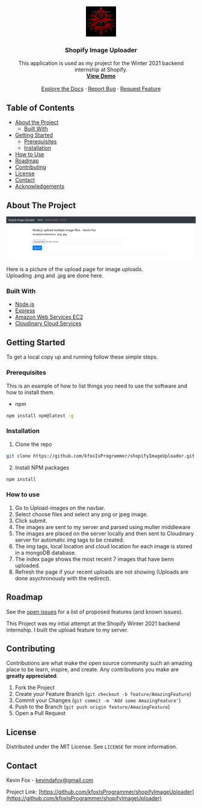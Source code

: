 


<!--
*** Thanks for checking out this README Template. If you have a suggestion that would
*** make this better, please fork the repo and create a pull request or simply open
*** an issue with the tag "enhancement".
*** Thanks again! Now go create something AMAZING! :D
***
***
***
*** To avoid retyping too much info. Do a search and replace for the following:
*** kfoxIsProgrammer, shopifyImageUploader, twitter_handle, kevindafox@gmail.com
-->





<!-- PROJECT SHIELDS -->
<!--
*** I'm using markdown "reference style" links for readability.
*** Reference links are enclosed in brackets [ ] instead of parentheses ( ).
*** See the bottom of this document for the declaration of the reference variables
*** for contributors-url, forks-url, etc. This is an optional, concise syntax you may use.
*** https://www.markdownguide.org/basic-syntax/#reference-style-links
-->




<!-- PROJECT LOGO -->
<br />
<p align="center">
  <a href="https://github.com/kfoxIsProgrammer/shopifyImageUploader">
    <img src="images/logo.png" alt="Logo" width="80" height="80">
  </a>

  <h3 align="center">Shopify Image Uploader</h3>

  <p align="center">
    This application is used as my project for the Winter 2021 backend internship at Shopify.
    <br />
   <a href="https://kfoxiscoolio.com"><strong>View Demo</strong></a>
    <br />
    <br />
    <a href="https://github.com/kfoxIsProgrammer/shopifyImageUploader">Explore the Docs</a>
    ·
    <a href="https://github.com/kfoxIsProgrammer/shopifyImageUploader/issues">Report Bug</a>
    ·
    <a href="https://github.com/kfoxIsProgrammer/shopifyImageUploader/issues">Request Feature</a>
  </p>
</p>



<!-- TABLE OF CONTENTS -->
## Table of Contents

* [About the Project](#about-the-project)
  * [Built With](#built-with)
* [Getting Started](#getting-started)
  * [Prerequisites](#prerequisites)
  * [Installation](#installation)
* [How to Use](#how-to-use)
* [Roadmap](#roadmap)
* [Contributing](#contributing)
* [License](#license)
* [Contact](#contact)
* [Acknowledgements](#acknowledgements)



<!-- ABOUT THE PROJECT -->
## About The Project

<p align="center">
  <a href="https://github.com/kfoxIsProgrammer/shopifyImageUploader">
    <img src="images/example1.PNG" alt="Demo" >
  </a>

Here is a picture of the upload page for image uploads. <br />
Uploading .png and .jpg are done here. <br />




### Built With

* [Node.js](https://nodejs.org/en/)
* [Express](https://expressjs.com/)
* [Amazon Web Services EC2](https://aws.amazon.com/)
* [Cloudinary Cloud Services](https://cloudinary.com/?utm_source=google&utm_medium=cpc&utm_campaign=Abrand&utm_content=300754782437&utm_term=www.cloudinary.com&gclid=CjwKCAjw4rf6BRAvEiwAn2Q76iRSqb7Mp2R22tanV8uFNxx_DLw-9VUljk9SqH_QsXfg-m8OetMUehoCN4UQAvD_BwE)




<!-- GETTING STARTED -->
## Getting Started

To get a local copy up and running follow these simple steps.

### Prerequisites

This is an example of how to list things you need to use the software and how to install them.
* npm
```sh
npm install npm@latest -g
```

### Installation

1. Clone the repo
```sh
git clone https://github.com/kfoxIsProgrammer/shopifyImageUploader.git
```
2. Install NPM packages
```sh
npm install
```

### How to use
1. Go to Upload-images on the navbar.
2. Select choose files and select any png or jpeg image.
3. Click submit.
4. The images are sent to my server and parsed using multer middleware
5. The images are placed on the server locally and then sent to Cloudinary server for automatic img tags to be created.
6. The img tags, local location and cloud location for each image is stored in a mongoDB database.
7. The index page shows the most recent 7 images that have benn uploaded. 
8. Refresh the page if your recent uploads are not showing (Uploads are done asychronously with the redirect).


<!-- ROADMAP -->
## Roadmap

See the [open issues](https://github.com/kfoxIsProgrammer/shopifyImageUploader/issues) for a list of proposed features (and known issues).

This Project was my intial attempt at the Shopify Winter 2021 backend internship. I built the upload feature to my server.




<!-- CONTRIBUTING -->
## Contributing

Contributions are what make the open source community such an amazing place to be learn, inspire, and create. Any contributions you make are **greatly appreciated**.

1. Fork the Project
2. Create your Feature Branch (`git checkout -b feature/AmazingFeature`)
3. Commit your Changes (`git commit -m 'Add some AmazingFeature'`)
4. Push to the Branch (`git push origin feature/AmazingFeature`)
5. Open a Pull Request



<!-- LICENSE -->
## License

Distributed under the MIT License. See `LICENSE` for more information.



<!-- CONTACT -->
## Contact

Kevin Fox - kevindafox@gmail.com

Project Link: [https://github.com/kfoxIsProgrammer/shopifyImageUploader](https://github.com/kfoxIsProgrammer/shopifyImageUploader)









<!-- MARKDOWN LINKS & IMAGES -->
<!-- https://www.markdownguide.org/basic-syntax/#reference-style-links -->
[contributors-shield]: https://img.shields.io/github/contributors/kfoxIsProgrammer/repo.svg?style=flat-square
[contributors-url]: https://github.com/kfoxIsProgrammer/repo/graphs/contributors
[forks-shield]: https://img.shields.io/github/forks/kfoxIsProgrammer/repo.svg?style=flat-square
[forks-url]: https://github.com/kfoxIsProgrammer/repo/network/members
[stars-shield]: https://img.shields.io/github/stars/kfoxIsProgrammer/repo.svg?style=flat-square
[stars-url]: https://github.com/kfoxIsProgrammer/repo/stargazers
[issues-shield]: https://img.shields.io/github/issues/kfoxIsProgrammer/repo.svg?style=flat-square
[issues-url]: https://github.com/kfoxIsProgrammer/repo/issues
[license-shield]: https://img.shields.io/github/license/kfoxIsProgrammer/repo.svg?style=flat-square
[license-url]: https://github.com/kfoxIsProgrammer/repo/blob/master/LICENSE.txt
[linkedin-shield]: https://img.shields.io/badge/-LinkedIn-black.svg?style=flat-square&logo=linkedin&colorB=555
[linkedin-url]: https://linkedin.com/in/kfoxIsProgrammer
[product-screenshot]: images/screenshot.png
